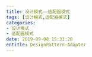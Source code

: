 ```yaml
---
title: 设计模式——适配器模式
tags: [设计模式,适配器模式]
categories:
- 设计模式
- 适配器模式
date: 2019-09-08 15:33:20
entitle: DesignPattern-Adapter
---
```


<!--more-->


